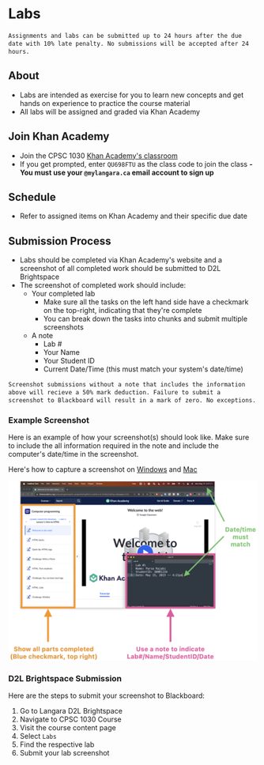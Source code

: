 # Labs

```{tip}
Assignments and labs can be submitted up to 24 hours after the due date with 10% late penalty. No submissions will be accepted after 24 hours. 
```

## About

- Labs are intended as exercise for you to learn new concepts and get hands on experience to practice the course material
- All labs will be assigned and graded via Khan Academy

## Join Khan Academy

- Join the CPSC 1030 [Khan Academy's classroom](https://www.khanacademy.org/join/QU698FTU)
- If you get prompted, enter `QU698FTU` as the class code to join the class
**- You must use your `@mylangara.ca` email account to sign up**

## Schedule 

- Refer to assigned items on Khan Academy and their specific due date

## Submission Process

- Labs should be completed via Khan Academy's website and a screenshot of all completed work should be submitted to D2L Brightspace
- The screenshot of completed work should include:
    - Your completed lab
        - Make sure all the tasks on the left hand side have a checkmark on the top-right, indicating that they're complete
        - You can break down the tasks into chunks and submit multiple screenshots 
    - A note 
        - Lab #
        - Your Name
        - Your Student ID
        - Current Date/Time (this must match your system's date/time)

```{attention} 
Screenshot submissions without a note that includes the information above will recieve a 50% mark deduction. Failure to submit a screenshot to Blackboard will result in a mark of zero. No exceptions.
```
### Example Screenshot

Here is an example of how your screenshot(s) should look like. Make sure to include the all information required in the note and include the computer's date/time in the screenshot.

Here's how to capture a screenshot on [Windows](https://www.wikihow.com/Take-a-Screenshot-in-Microsoft-Windows) and [Mac](https://support.apple.com/en-ca/HT201361)

![](images/lab-example-annotated.png)

### D2L Brightspace Submission

Here are the steps to submit your screenshot to Blackboard:

1. Go to Langara D2L Brightspace
2. Navigate to CPSC 1030 Course
3. Visit the course content page
4. Select `Labs`
5. Find the respective lab
6. Submit your lab screenshot 